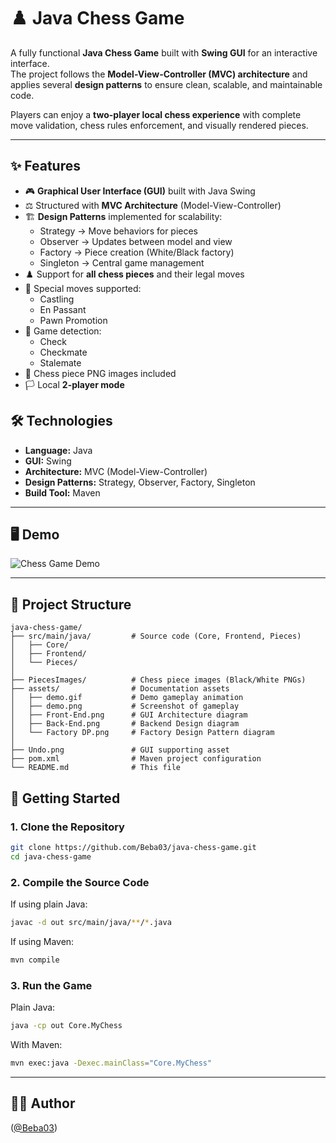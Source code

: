 # ♟️ Java Chess Game

A fully functional **Java Chess Game** built with **Swing GUI** for an interactive interface.  
The project follows the **Model-View-Controller (MVC) architecture** and applies several **design patterns** to ensure clean, scalable, and maintainable code.  

Players can enjoy a **two-player local chess experience** with complete move validation, chess rules enforcement, and visually rendered pieces.

---

## ✨ Features
- 🎮 **Graphical User Interface (GUI)** built with Java Swing  
- ⚖️ Structured with **MVC Architecture** (Model-View-Controller)  
- 🏗️ **Design Patterns** implemented for scalability:
  - Strategy → Move behaviors for pieces
  - Observer → Updates between model and view  
  - Factory → Piece creation (White/Black factory)  
  - Singleton → Central game management  
- ♟️ Support for **all chess pieces** and their legal moves  
- 🔄 Special moves supported:
  - Castling
  - En Passant
  - Pawn Promotion  
- 👑 Game detection:
  - Check
  - Checkmate
  - Stalemate  
- 🎨 Chess piece PNG images included  
- 🏳️ Local **2-player mode**


## 🛠️ Technologies
- **Language:** Java  
- **GUI:** Swing  
- **Architecture:** MVC (Model-View-Controller)  
- **Design Patterns:** Strategy, Observer, Factory, Singleton  
- **Build Tool:** Maven  

---

## 🖥️ Demo

![Chess Game Demo](https://github.com/user-attachments/assets/991325e4-ccff-454a-9556-9cd5ff22fa7c)

---

## 📂 Project Structure

```
java-chess-game/
├── src/main/java/         # Source code (Core, Frontend, Pieces)
│   ├── Core/
│   ├── Frontend/
│   └── Pieces/
│
├── PiecesImages/          # Chess piece images (Black/White PNGs)
├── assets/                # Documentation assets
│   ├── demo.gif           # Demo gameplay animation
│   ├── demo.png           # Screenshot of gameplay
│   ├── Front-End.png      # GUI Architecture diagram
│   ├── Back-End.png       # Backend Design diagram
│   └── Factory DP.png     # Factory Design Pattern diagram
│
├── Undo.png               # GUI supporting asset
├── pom.xml                # Maven project configuration
└── README.md              # This file
```

## 🚀 Getting Started

### 1. Clone the Repository
```bash
git clone https://github.com/Beba03/java-chess-game.git
cd java-chess-game
```

### 2. Compile the Source Code
If using plain Java:
```bash
javac -d out src/main/java/**/*.java
```

If using Maven:
```bash
mvn compile
```

### 3. Run the Game
Plain Java:
```bash
java -cp out Core.MyChess
```

With Maven:
```bash
mvn exec:java -Dexec.mainClass="Core.MyChess"
```
---

## 👨‍💻 Author
([@Beba03](https://github.com/Beba03))  
